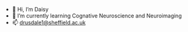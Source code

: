 - 👋 Hi, I’m Daisy
- 🌱 I’m currently learning Cognative Neuroscience and Neuroimaging
- 📫 drusdale1@sheffield.ac.uk
